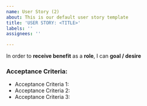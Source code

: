 ```yaml
---
name: User Story (2)
about: This is our default user story template
title: 'USER STORY: <TITLE>'
labels: ''
assignees: ''

---
```


In order to **receive benefit** as a **role**, I can **goal / desire**

### Acceptance Criteria:

- Acceptance Criteria 1:
- Acceptance Criteria 2:
- Acceptance Criteria 3:
